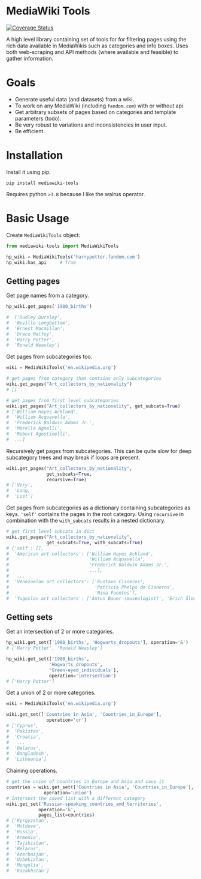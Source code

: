 # MediaWiki Tools

[![Coverage Status](https://coveralls.io/repos/github/nick-robo/MediaWiki-Tools/badge.svg?branch=main)](https://coveralls.io/github/nick-robo/MediaWiki-Tools?branch=main)

A high level library containing set of tools for for filtering pages using the rich data available in MediaWikis such as categories and info boxes. Uses both web-scraping and API methods (where available and feasible) to gather information.

# Goals

- Generate useful data (and datasets) from a wiki.
- To work on any MediaWiki (including `fandom.com`) with or without api.
- Get arbitrary subsets of pages based on categories and template parameters (todo).
- Be very robust to variations and inconsistencies in user input.
- Be efficient.


# Installation

Install it using pip.

```
pip install mediawiki-tools
```

Requires python `>3.8` because I like the walrus operator.

# Basic Usage

Create `MediaWikiTools` object:

```python
from mediawiki-tools import MediaWikiTools

hp_wiki = MediaWikiTools('harrypotter.fandom.com')
hp_wiki.has_api     # True
```

## Getting pages

Get page names from a category.

```python
hp_wiki.get_pages('1980_births')

#  ['Dudley Dursley',
#  'Neville Longbottom',
#  'Ernest Macmillan',
#  'Draco Malfoy',
#  'Harry Potter',
#  'Ronald Weasley']
```

Get pages from subcategories too.

```python
wiki = MediaWikiTools('en.wikipedia.org')

# get pages from category that contains only subcategories
wiki.get_pages("Art_collectors_by_nationality")
# []

# get pages from first level subcategories
wiki.get_pages("Art_collectors_by_nationality", get_subcats=True)
# ['William Hayes Ackland',
#  'William Acquavella',
#  'Frederick Baldwin Adams Jr.',
#  'Marella Agnelli',
#  'Robert Agostinelli',
#  ...]
```

Recursively get pages from subcategories. This can be quite slow for deep subcategory trees and may break if loops are present.

```python
wiki.get_pages("Art_collectors_by_nationality", 
               get_subcats=True,
               recursive=True)
# ['Very',
#  'Long,
#  'List']
```

Get pages from subcategories as a dictionary containing subcategories as keys. `'self'` contains the pages in the root category. Using `recursive` in combination with the `with_subcats` results in a nested dictionary.

```python
# get first level subcats in dict
wiki.get_pages("Art_collectors_by_nationality", 
               get_subcats=True, with_subcats=True)
# {'self': [],
#  'American art collectors': ['William Hayes Ackland',
#                              'William Acquavella',
#                              'Frederick Baldwin Adams Jr.',
#                              ...],
#   ...
#  'Venezuelan art collectors': ['Gustavo Cisneros',
#                                'Patricia Phelps de Cisneros',
#                                'Nina Fuentes'],
#  'Yugoslav art collectors': ['Antun Bauer (museologist)', 'Erich Šlomović']}
```

## Getting sets

Get an intersection of 2 or more categories.

```python
hp_wiki.get_set(['1980_births', 'Hogwarts_dropouts'], operation='&')
# ['Harry Potter', 'Ronald Weasley']

hp_wiki.get_set(['1980_births', 
                'Hogwarts_dropouts', 
                'Green-eyed_individuals'], 
                operation='intersection')
# ['Harry Potter']
```

Get a union of 2 or more categories.

```python
wiki = MediaWikiTools('en.wikipedia.org')

wiki.get_set(['Countries in Asia', 'Countries_in_Europe'],
	           operation='or')
# ['Cyprus',
#  'Pakistan',
#  'Croatia',
#   ...
#  'Belarus',
#  'Bangladesh',
#  'Lithuania']
```

Chaining operations.

```python
# get the union of countries in Europe and Asia and save it
countries = wiki.get_set(['Countries in Asia', 'Countries_in_Europe'],
	          operation='union')
# intersect the saved list with a different category
wiki.get_set('Russian-speaking_countries_and_territories', 
            operation='&', 
            pages_list=countries)
# ['Kyrgyzstan',
#  'Moldova',
#  'Russia',
#  'Armenia',
#  'Tajikistan',
#  'Belarus',
#  'Azerbaijan',
#  'Uzbekistan',
#  'Mongolia',
#  'Kazakhstan']
```